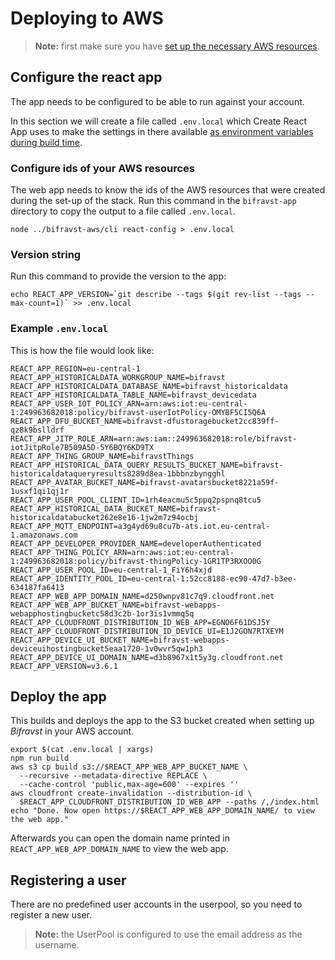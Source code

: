 # Deploying to AWS

> **Note:** first make sure you have [set up the necessary AWS resources](../bifravst-on-aws/gettingstarted.md).

## Configure the react app

The app needs to be configured to be able to run against your account.

In this section we will create a file called `.env.local` which Create React App uses to make the settings in there available [as environment variables during build time](https://facebook.github.io/create-react-app/docs/adding-custom-environment-variables).

### Configure ids of your AWS resources

The web app needs to know the ids of the AWS resources that were created during the set-up of the stack. Run this command in the `bifravst-app` directory to copy the output to a file called `.env.local`.

```text
node ../bifravst-aws/cli react-config > .env.local
```

### Version string

Run this command to provide the version to the app:

```text
echo REACT_APP_VERSION=`git describe --tags $(git rev-list --tags --max-count=1)` >> .env.local
```

### Example `.env.local`

This is how the file would look like:

```text
REACT_APP_REGION=eu-central-1
REACT_APP_HISTORICALDATA_WORKGROUP_NAME=bifravst
REACT_APP_HISTORICALDATA_DATABASE_NAME=bifravst_historicaldata
REACT_APP_HISTORICALDATA_TABLE_NAME=bifravst_devicedata
REACT_APP_USER_IOT_POLICY_ARN=arn:aws:iot:eu-central-1:249963682018:policy/bifravst-userIotPolicy-OMYBF5CI5Q6A
REACT_APP_DFU_BUCKET_NAME=bifravst-dfustoragebucket2cc839ff-qz8k9bslldrf
REACT_APP_JITP_ROLE_ARN=arn:aws:iam::249963682018:role/bifravst-iotJitpRole7B509A5D-5Y6BQY6KD9TX
REACT_APP_THING_GROUP_NAME=bifravstThings
REACT_APP_HISTORICAL_DATA_QUERY_RESULTS_BUCKET_NAME=bifravst-historicaldataqueryresults8289d8ea-1bbbnzbyngghl
REACT_APP_AVATAR_BUCKET_NAME=bifravst-avatarsbucket8221a59f-1usxf1qi1qj1r
REACT_APP_USER_POOL_CLIENT_ID=1rh4eacmu5c5ppq2pspnq8tcu5
REACT_APP_HISTORICAL_DATA_BUCKET_NAME=bifravst-historicaldatabucket262e8e16-1jw2m7z94ocbj
REACT_APP_MQTT_ENDPOINT=a3g4yd69u8cu7b-ats.iot.eu-central-1.amazonaws.com
REACT_APP_DEVELOPER_PROVIDER_NAME=developerAuthenticated
REACT_APP_THING_POLICY_ARN=arn:aws:iot:eu-central-1:249963682018:policy/bifravst-thingPolicy-1GR1TP3RXOO0G
REACT_APP_USER_POOL_ID=eu-central-1_FiY6h4xjd
REACT_APP_IDENTITY_POOL_ID=eu-central-1:52cc8188-ec90-47d7-b3ee-634187fa6413
REACT_APP_WEB_APP_DOMAIN_NAME=d250wnpv81c7q9.cloudfront.net
REACT_APP_WEB_APP_BUCKET_NAME=bifravst-webapps-webapphostingbucketc58d3c2b-1or3is1vmmq5q
REACT_APP_CLOUDFRONT_DISTRIBUTION_ID_WEB_APP=EGNO6F61DSJ5Y
REACT_APP_CLOUDFRONT_DISTRIBUTION_ID_DEVICE_UI=E1J2GON7RTXEYM
REACT_APP_DEVICE_UI_BUCKET_NAME=bifravst-webapps-deviceuihostingbucket5eaa1720-1v0wvr5qw1ph3
REACT_APP_DEVICE_UI_DOMAIN_NAME=d3b8967x1t5y3g.cloudfront.net
REACT_APP_VERSION=v3.6.1
```

## Deploy the app

This builds and deploys the app to the S3 bucket created when setting up _Bifravst_ in your AWS account.

```text
export $(cat .env.local | xargs)
npm run build
aws s3 cp build s3://$REACT_APP_WEB_APP_BUCKET_NAME \
  --recursive --metadata-directive REPLACE \
  --cache-control 'public,max-age=600' --expires ''
aws cloudfront create-invalidation --distribution-id \
  $REACT_APP_CLOUDFRONT_DISTRIBUTION_ID_WEB_APP --paths /,/index.html
echo "Done. Now open https://$REACT_APP_WEB_APP_DOMAIN_NAME/ to view the web app."
```

Afterwards you can open the domain name printed in `REACT_APP_WEB_APP_DOMAIN_NAME` to view the web app.

## Registering a user

There are no predefined user accounts in the userpool, so you need to register a new user.

> **Note:** the UserPool is configured to use the email address as the username.

